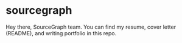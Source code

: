 # sourcegraph
Hey there, SourceGraph team. You can find my resume, cover letter (README), and writing portfolio in this repo.
